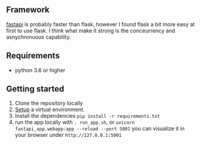 ## Framework

[fastapi](https://fastapi.tiangolo.com/) is probably faster than flask, however I found flask a
 bit more easy at first to use flask. I think what make it strong is the conceurrency and
  asnychronuous capability.


## Requirements

* python 3.6 or higher

## Getting started

1. Clone the repository locally
2. [Setup](https://oemof.readthedocs.io/en/latest/installation_and_setup.html#using-virtualenv-community-driven) a virtual environment.
3. Install the dependencies `pip install -r requirements.txt`
4. run the app locally with `. run_app.sh`, or `uvicorn fastapi_app.webapp:app --reload --port 5001` you can visualize it in your browser under  `http://127.0.0.1:5001`
